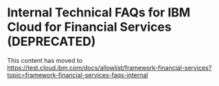 # Internal Technical FAQs for IBM Cloud for Financial Services (DEPRECATED)


This content has moved to https://test.cloud.ibm.com/docs/allowlist/framework-financial-services?topic=framework-financial-services-faqs-internal
